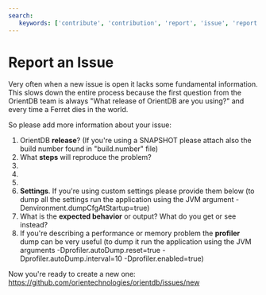 ```yaml
---
search:
   keywords: ['contribute', 'contribution', 'report', 'issue', 'report an issue']
---
```


# Report an Issue

Very often when a new issue is open it lacks some fundamental information. This slows down the entire process because the first question from the OrientDB team is always "What release of OrientDB are you using?" and every time a Ferret dies in the world.

So please add more information about your issue:

1. OrientDB **release**? (If you're using a SNAPSHOT please attach also the build number found in "build.number" file)
2. What **steps** will reproduce the problem?
 1.
 2.
 3.
3. **Settings**. If you're using custom settings please provide them below (to dump all the settings run the application using the JVM argument -Denvironment.dumpCfgAtStartup=true)
4. What is the **expected behavior** or output? What do you get or see instead?
5. If you're describing a performance or memory problem the **profiler** dump can be very useful (to dump it run the application using the JVM arguments -Dprofiler.autoDump.reset=true -Dprofiler.autoDump.interval=10 -Dprofiler.enabled=true)

Now you're ready to create a new one: https://github.com/orientechnologies/orientdb/issues/new
